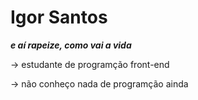 # Igor Santos
<b><em> e aí rapeize, como vai a vida </em></b>

-> estudante de programção front-end 

-> não conheço nada de programção ainda 
